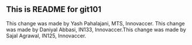 ## This is README for git101

This change was made by Yash Pahalajani, MTS, Innovaccer.
This change was made by Daniyal Abbasi, IN133, Innovaccer.This change was made by Sajal Agrawal, IN125, Innovaccer.
